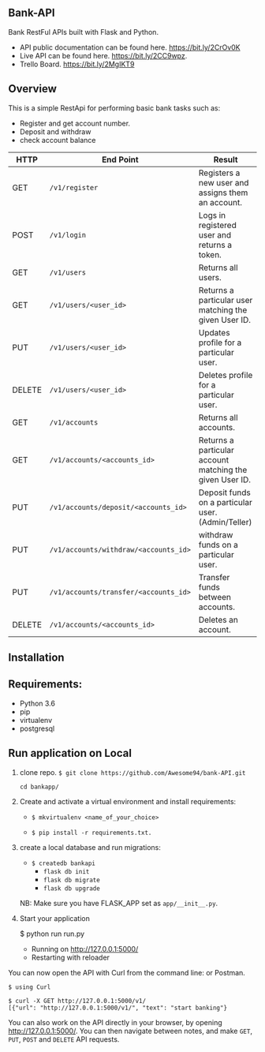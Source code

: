 ## Bank-API

Bank RestFul APIs built with Flask and Python.

-   API public documentation can be found here. https://bit.ly/2CrOv0K
-   Live API can be found here. https://bit.ly/2CC9wpz.
-   Trello Board. https://bit.ly/2MgIKT9

## Overview
This is a simple RestApi for performing basic bank tasks such as:

-   Register and get account number.
-   Deposit and withdraw
-   check account balance     

HTTP |End Point  | Result
--- | --- | ----------
GET | `/v1/register` | Registers a new user and assigns them an account.
POST | `/v1/login` | Logs in registered user and returns a token.
GET | `/v1/users` | Returns all users.
GET | `/v1/users/<user_id>` | Returns a particular user matching the given User ID.
PUT | `/v1/users/<user_id>` | Updates profile for a particular user.
DELETE | `/v1/users/<user_id>` | Deletes profile for a particular user.
GET | `/v1/accounts` | Returns all accounts.
GET | `/v1/accounts/<accounts_id>` | Returns a particular account matching the given User ID.
PUT | `/v1/accounts/deposit/<accounts_id>` | Deposit funds on a particular user.(Admin/Teller)
PUT | `/v1/accounts/withdraw/<accounts_id>` | withdraw funds on a particular user.
PUT | `/v1/accounts/transfer/<accounts_id>` | Transfer funds between accounts.
DELETE | `/v1/accounts/<accounts_id>` | Deletes an account.

## Installation

 ## Requirements:

* Python 3.6
* pip
* virtualenv
* postgresql

## Run application on Local
1. clone repo. `$ git clone https://github.com/Awesome94/bank-API.git`

    `cd bankapp/`

2. Create and activate a virtual environment and install requirements:

    - `$ mkvirtualenv <name_of_your_choice>`

    - `$ pip install -r requirements.txt.`

3. create a local database and run migrations:
    - `$ createdb bankapi`
        - `flask db init`
        - `flask db migrate`
        - `flask db upgrade`


    NB: Make sure you have FLASK_APP set as `app/__init__.py`.


4. Start your application



    $ python run run.py
     * Running on http://127.0.0.1:5000/
     * Restarting with reloader

You can now open the API with Curl from the command line:
or Postman.

    $ using Curl

    $ curl -X GET http://127.0.0.1:5000/v1/
    [{"url": "http://127.0.0.1:5000/v1/", "text": "start banking"}

You can also work on the API directly in your browser, by opening <http://127.0.0.1:5000/>.  You can then navigate between notes, and make `GET`, `PUT`, `POST` and `DELETE` API requests.
